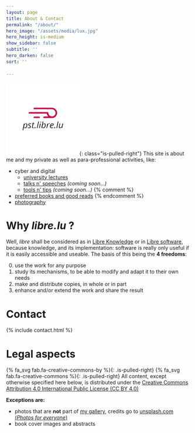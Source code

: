 ```yaml
---
layout: page
title: About & Contact
permalink: "/about/"
hero_image: "/assets/media/lux.jpg"
hero_height: is-medium
show_sidebar: false
subtitle: ''
hero_darken: false
sort: ''

---
```

![](/assets/media/logo_full.png){: class="is-pulled-right"}
This site is about me and my private as well as para-professional activities, like:
- cyber and digital
  - [university lectures](/cyber/lectures/)
  - [talks n' speeches](/cyber/slides/) _(coming soon...)_
  - [tools n' tips](/cyber/tools/) _(coming soon...)_
{% comment %}
- [preferred books and good reads](/books/)
{% endcomment %}
- [photography](/photo/)

# Why _libre.lu_ ?

Well, _libre_ shall be considered as in [Libre Knowledge](https://en.wikipedia.org/wiki/Libre_knowledge) or in [Libre software](https://en.wikipedia.org/wiki/Libre_knowledge), because knowledge, and its implementation: software is really only useful if it is easily accessible and useable. The basis of this being the **4 freedoms**:

0. use the work for any purpose
1. study its mechanisms, to be able to modify and adapt it to their own needs
2. make and distribute copies, in whole or in part
3. enhance and/or extend the work and share the result


# Contact
{% include contact.html %}

<a name="legal"></a>
# Legal aspects

{% fa_svg fab.fa-creative-commons-by %}{: .is-pulled-right}
{% fa_svg fab.fa-creative-commons %}{: .is-pulled-right}
All content, except otherwise specified here below, is distributed under the
[Creative Commons Attribution 4.0 International Public License (CC BY 4.0)](https://creativecommons.org/licenses/by/4.0/)

**Exceptions are:**
- photos that are **not** part of [my gallery](/gallery/), credits go to [unsplash.com (_Photos for everyone_)](https://unsplash.com/)
- book cover images and abstracts
